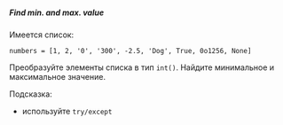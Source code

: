 ##### Find min. and max. value

Имеется список:
```
numbers = [1, 2, '0', '300', -2.5, 'Dog', True, 0o1256, None]
```

Преобразуйте элементы списка в тип `int()`. Найдите минимальное и максимальное значение.

Подсказка:
 * используйте `try/except`